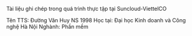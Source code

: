 Tài liệu ghi chép trong quá trình thực tập tại Suncloud-ViettelCO

Tên TTS:        Đường Văn Huy
NS              1998
Học tại:        Đại học Kinh doanh và Công nghệ Hà Nội
Nghành:         Phần mềm